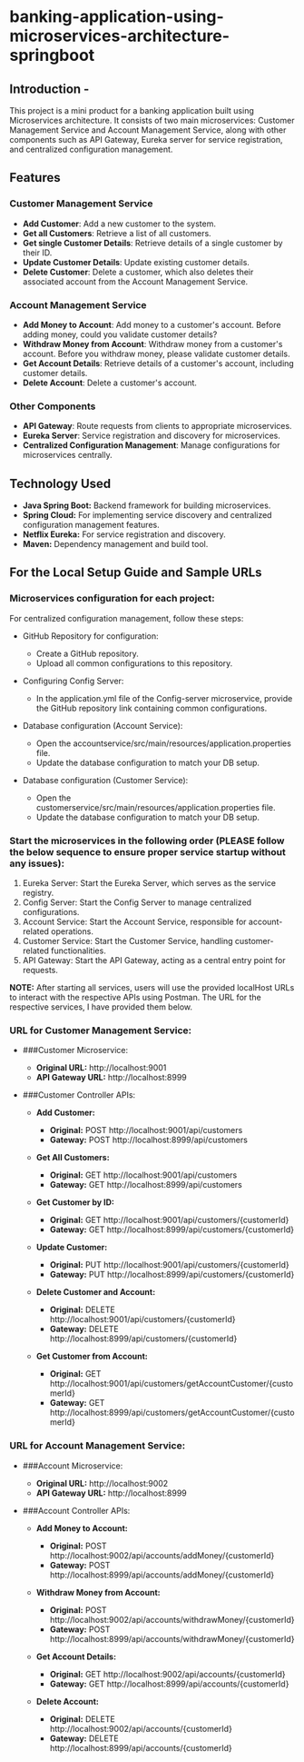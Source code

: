# banking-application-using-microservices-architecture-springboot

## Introduction -
	
This project is a mini product for a banking application built using Microservices architecture. It consists of two main microservices: Customer Management Service and Account Management Service, along with other components such as API Gateway, Eureka server for service registration, and centralized configuration management.

## Features

### Customer Management Service

- **Add Customer**: Add a new customer to the system.
- **Get all Customers**: Retrieve a list of all customers.
- **Get single Customer Details**: Retrieve details of a single customer by their ID.
- **Update Customer Details**: Update existing customer details.
- **Delete Customer**: Delete a customer, which also deletes their associated account from the Account Management Service.

### Account Management Service

- **Add Money to Account**: Add money to a customer's account. Before adding money, could you validate customer details?
- **Withdraw Money from Account**: Withdraw money from a customer's account. Before you withdraw money, please validate customer details.
- **Get Account Details**: Retrieve details of a customer's account, including customer details.
- **Delete Account**: Delete a customer's account.

### Other Components

- **API Gateway**: Route requests from clients to appropriate microservices.
- **Eureka Server**: Service registration and discovery for microservices.
- **Centralized Configuration Management**: Manage configurations for microservices centrally.

## Technology Used

- **Java Spring Boot:** Backend framework for building microservices.
- **Spring Cloud:** For implementing service discovery and centralized configuration management features.
- **Netflix Eureka:** For service registration and discovery.
- **Maven:** Dependency management and build tool.


## For the Local Setup Guide and Sample URLs

### Microservices configuration for each project:

For centralized configuration management, follow these steps:
- GitHub Repository for configuration:
	- Create a GitHub repository.
	- Upload all common configurations to this repository.
	
- Configuring Config Server:
	- In the application.yml file of the Config-server microservice, provide the GitHub repository link containing common configurations.
	
- Database configuration (Account Service):
	- Open the accountservice/src/main/resources/application.properties file.
	- Update the database configuration to match your DB setup.
	
- Database configuration (Customer Service):
	- Open the customerservice/src/main/resources/application.properties file.
	- Update the database configuration to match your DB setup.
			

### Start the microservices in the following order (PLEASE follow the below sequence to ensure proper service startup without any issues):

1. Eureka Server: Start the Eureka Server, which serves as the service registry.
2. Config Server: Start the Config Server to manage centralized configurations.
3. Account Service: Start the Account Service, responsible for account-related operations.
4. Customer Service: Start the Customer Service, handling customer-related functionalities.
5. API Gateway: Start the API Gateway, acting as a central entry point for requests.

**NOTE:** After starting all services, users will use the provided localHost URLs to interact with the respective APIs using Postman. The URL for the respective services, I have provided them below.


### URL for Customer Management Service: 
	
- ###Customer Microservice:
	- **Original URL:** http://localhost:9001
	- **API Gateway URL:** http://localhost:8999
	
- ###Customer Controller APIs:
	- **Add Customer:**
		- **Original:** POST http://localhost:9001/api/customers
		- **Gateway:** POST http://localhost:8999/api/customers
		
	- **Get All Customers:**
		- **Original:** GET http://localhost:9001/api/customers
		- **Gateway:** GET http://localhost:8999/api/customers
		
	- **Get Customer by ID:**
		- **Original:** GET http://localhost:9001/api/customers/{customerId}
		- **Gateway:** GET http://localhost:8999/api/customers/{customerId}
		
	- **Update Customer:**
		- **Original:** PUT http://localhost:9001/api/customers/{customerId}
		- **Gateway:** PUT http://localhost:8999/api/customers/{customerId}
		
	- **Delete Customer and Account:**
		- **Original:** DELETE http://localhost:9001/api/customers/{customerId}
		- **Gateway:** DELETE http://localhost:8999/api/customers/{customerId}
		
	- **Get Customer from Account:**
		- **Original:** GET http://localhost:9001/api/customers/getAccountCustomer/{customerId}
		- **Gateway:** GET http://localhost:8999/api/customers/getAccountCustomer/{customerId}


### URL for Account Management Service: 
	
- ###Account Microservice:
	- **Original URL:** http://localhost:9002
	- **API Gateway URL:** http://localhost:8999
	
- ###Account Controller APIs:
	- **Add Money to Account:**
		- **Original:** POST http://localhost:9002/api/accounts/addMoney/{customerId}
		- **Gateway:** POST http://localhost:8999/api/accounts/addMoney/{customerId}
		
	- **Withdraw Money from Account:**
		- **Original:** POST http://localhost:9002/api/accounts/withdrawMoney/{customerId}
		- **Gateway:** POST http://localhost:8999/api/accounts/withdrawMoney/{customerId}
		
	- **Get Account Details:**
		- **Original:** GET http://localhost:9002/api/accounts/{customerId}
		- **Gateway:** GET http://localhost:8999/api/accounts/{customerId}
		
	- **Delete Account:**
		- **Original:** DELETE http://localhost:9002/api/accounts/{customerId}
		- **Gateway:** DELETE http://localhost:8999/api/accounts/{customerId}


